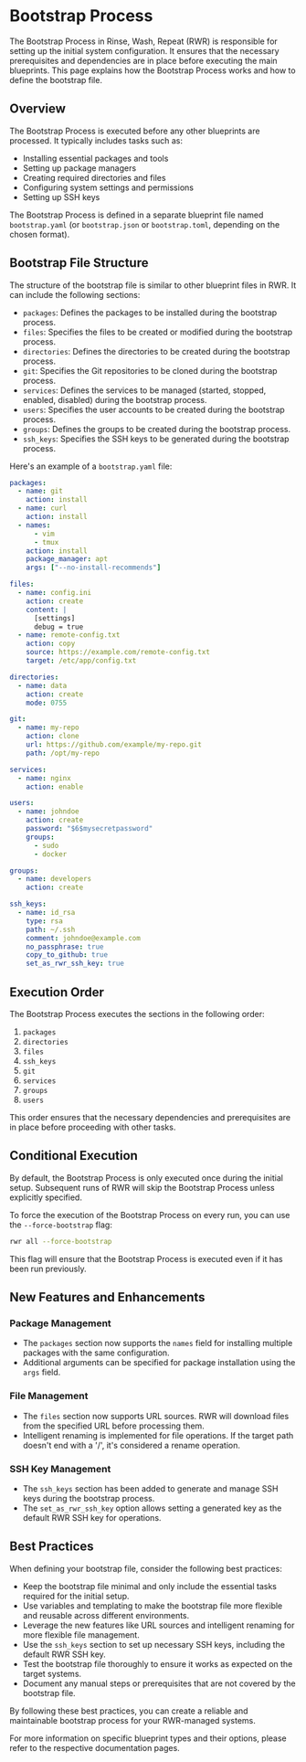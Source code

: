 # Bootstrap Process

The Bootstrap Process in Rinse, Wash, Repeat (RWR) is responsible for setting up the initial system configuration. It ensures that the necessary prerequisites and dependencies are in place before executing the main blueprints. This page explains how the Bootstrap Process works and how to define the bootstrap file.

## Overview

The Bootstrap Process is executed before any other blueprints are processed. It typically includes tasks such as:

- Installing essential packages and tools
- Setting up package managers
- Creating required directories and files
- Configuring system settings and permissions
- Setting up SSH keys

The Bootstrap Process is defined in a separate blueprint file named `bootstrap.yaml` (or `bootstrap.json` or `bootstrap.toml`, depending on the chosen format).

## Bootstrap File Structure

The structure of the bootstrap file is similar to other blueprint files in RWR. It can include the following sections:

- `packages`: Defines the packages to be installed during the bootstrap process.
- `files`: Specifies the files to be created or modified during the bootstrap process.
- `directories`: Defines the directories to be created during the bootstrap process.
- `git`: Specifies the Git repositories to be cloned during the bootstrap process.
- `services`: Defines the services to be managed (started, stopped, enabled, disabled) during the bootstrap process.
- `users`: Specifies the user accounts to be created during the bootstrap process.
- `groups`: Defines the groups to be created during the bootstrap process.
- `ssh_keys`: Specifies the SSH keys to be generated during the bootstrap process.

Here's an example of a `bootstrap.yaml` file:

```yaml
packages:
  - name: git
    action: install
  - name: curl
    action: install
  - names:
      - vim
      - tmux
    action: install
    package_manager: apt
    args: ["--no-install-recommends"]

files:
  - name: config.ini
    action: create
    content: |
      [settings]
      debug = true
  - name: remote-config.txt
    action: copy
    source: https://example.com/remote-config.txt
    target: /etc/app/config.txt

directories:
  - name: data
    action: create
    mode: 0755

git:
  - name: my-repo
    action: clone
    url: https://github.com/example/my-repo.git
    path: /opt/my-repo

services:
  - name: nginx
    action: enable

users:
  - name: johndoe
    action: create
    password: "$6$mysecretpassword"
    groups:
      - sudo
      - docker

groups:
  - name: developers
    action: create

ssh_keys:
  - name: id_rsa
    type: rsa
    path: ~/.ssh
    comment: johndoe@example.com
    no_passphrase: true
    copy_to_github: true
    set_as_rwr_ssh_key: true
```

## Execution Order

The Bootstrap Process executes the sections in the following order:

1. `packages`
2. `directories`
3. `files`
4. `ssh_keys`
5. `git`
6. `services`
7. `groups`
8. `users`

This order ensures that the necessary dependencies and prerequisites are in place before proceeding with other tasks.

## Conditional Execution

By default, the Bootstrap Process is only executed once during the initial setup. Subsequent runs of RWR will skip the Bootstrap Process unless explicitly specified.

To force the execution of the Bootstrap Process on every run, you can use the `--force-bootstrap` flag:

```bash
rwr all --force-bootstrap
```

This flag will ensure that the Bootstrap Process is executed even if it has been run previously.

## New Features and Enhancements

### Package Management

- The `packages` section now supports the `names` field for installing multiple packages with the same configuration.
- Additional arguments can be specified for package installation using the `args` field.

### File Management

- The `files` section now supports URL sources. RWR will download files from the specified URL before processing them.
- Intelligent renaming is implemented for file operations. If the target path doesn't end with a '/', it's considered a rename operation.

### SSH Key Management

- The `ssh_keys` section has been added to generate and manage SSH keys during the bootstrap process.
- The `set_as_rwr_ssh_key` option allows setting a generated key as the default RWR SSH key for operations.

## Best Practices

When defining your bootstrap file, consider the following best practices:

- Keep the bootstrap file minimal and only include the essential tasks required for the initial setup.
- Use variables and templating to make the bootstrap file more flexible and reusable across different environments.
- Leverage the new features like URL sources and intelligent renaming for more flexible file management.
- Use the `ssh_keys` section to set up necessary SSH keys, including the default RWR SSH key.
- Test the bootstrap file thoroughly to ensure it works as expected on the target systems.
- Document any manual steps or prerequisites that are not covered by the bootstrap file.

By following these best practices, you can create a reliable and maintainable bootstrap process for your RWR-managed systems.

For more information on specific blueprint types and their options, please refer to the respective documentation pages.
